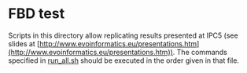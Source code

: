 # FBD test

Scripts in this directory allow replicating results presented at IPC5 (see slides at [http://www.evoinformatics.eu/presentations.htm](http://www.evoinformatics.eu/presentations.htm)). The commands specified in [run_all.sh](src/run_all.sh) should be executed in the order given in that file.